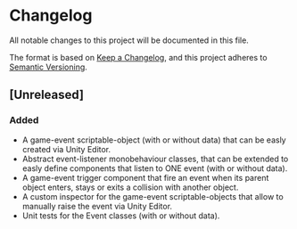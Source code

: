 # Changelog
All notable changes to this project will be documented in this file.

The format is based on [Keep a Changelog][], and this project adheres to [Semantic Versioning][].  

[Keep a Changelog]: https://keepachangelog.com/en/1.0.0/
[Semantic Versioning]: https://semver.org/spec/v2.0.0.html

## [Unreleased]

### Added
 -  A game-event scriptable-object (with or without data) that can be easly created via Unity Editor.
 -  Abstract event-listener monobehaviour classes, that can be extended to easly define components that 
    listen to ONE event (with or without data).
 -  A game-event trigger component that fire an event when its parent object enters, stays or exits a 
    collision with another object.
 -  A custom inspector for the game-event scriptable-objects that allow to manually raise the event via 
    Unity Editor.
 -  Unit tests for the Event classes (with or without data).
